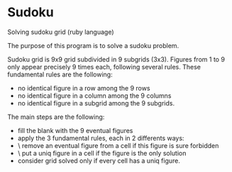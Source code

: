 # Sudoku
Solving sudoku grid (ruby language)

The purpose of this program is to solve a sudoku problem.

Sudoku grid is 9x9 grid subdivided in 9 subgrids (3x3).
Figures from 1 to 9 only appear precisely 9 times each, following several rules.
These fundamental rules are the following:
- no identical figure in a row among the 9 rows
- no identical figure in a column among the 9 columns
- no identical figure in a subgrid among the 9 subgrids.

The main steps are the following:
- fill the blank with the 9 eventual figures
- apply the 3 fundamental rules, each in 2 differents ways:
- \ remove an eventual figure from a cell if this figure is sure forbidden
- \ put a uniq figure in a cell if the figure is the only solution
- consider grid solved only if every cell has a uniq figure.

